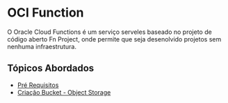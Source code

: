 # OCI Function

O Oracle Cloud Functions é um serviço serveles baseado no projeto de código aberto Fn Project, onde permite que seja desenolvido projetos sem nenhuma infraestrutura.

## Tópicos Abordados
* [Pré Requisitos](https://github.com/heloisaescobar/OCI_Function/blob/main/Pre_Requisitos.md)
* [Criação Bucket - Object Storage]()


